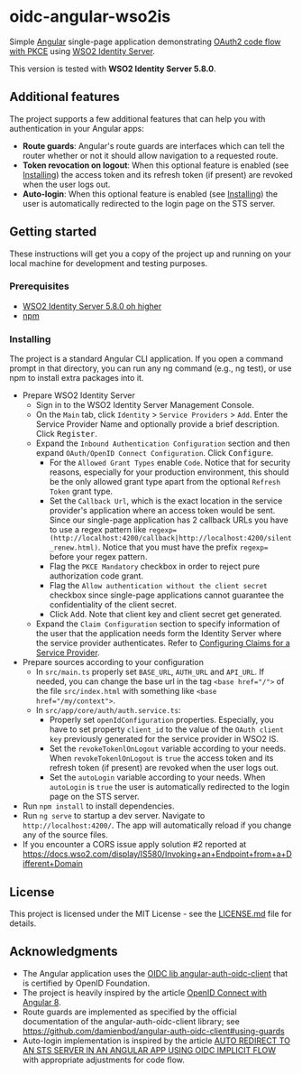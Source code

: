 # oidc-angular-wso2is

Simple [Angular](https://angular.io/) single-page application demonstrating [OAuth2 code flow with PKCE](https://oauth.net/2/pkce/) using [WSO2 Identity Server](https://wso2.com/identity-and-access-management/).

This version is tested with **WSO2 Identity Server 5.8.0**.

## Additional features
The project supports a few additional features that can help you with authentication in your Angular apps:
- **Route guards**: Angular's route guards are interfaces which can tell the router whether or not it should allow navigation to a requested route. 
- **Token revocation on logout**: When this optional feature is enabled (see [Installing](#installing)) the access token and its refresh token (if present) are revoked when the user logs out.
- **Auto-login**: When this optional feature is enabled (see [Installing](#installing)) the user is automatically redirected to the login page on the STS server.

## Getting started
These instructions will get you a copy of the project up and running on your local machine for development and testing purposes.

### Prerequisites
- [WSO2 Identity Server 5.8.0 oh higher](https://wso2.com/identity-and-access-management/)
- [npm](https://www.npmjs.com/get-npm)

### Installing
The project is a standard Angular CLI application. If you open a command prompt in that directory, you can run any ng command (e.g., ng test), or use npm to install extra packages into it.

- Prepare WSO2 Identity Server
  - Sign in to the WSO2 Identity Server Management Console.
  - On the `Main` tab, click `Identity` > `Service Providers` > `Add`. Enter the Service Provider Name and optionally provide a brief description. Click <kbd>Register</kbd>.
  - Expand the `Inbound Authentication Configuration` section and then expand `OAuth/OpenID Connect Configuration`. Click <kbd>Configure</kbd>.
    - For the `Allowed Grant Types` enable `Code`. Notice that for security reasons, especially for your production environment, this should be the only allowed grant type apart from the optional `Refresh Token` grant type.
    - Set the `Callback Url`, which is the exact location in the service provider's application where an access token would be sent. Since our single-page application has 2 callback URLs you have to use a regex pattern like `regexp=(http://localhost:4200/callback|http://localhost:4200/silent_renew.html)`. Notice that you must have the prefix `regexp=` before your regex pattern.
    - Flag the `PKCE Mandatory` checkbox in order to reject pure authorization code grant.
    - Flag the `Allow authentication without the client secret` checkbox since single-page applications cannot guarantee the confidentiality of the client secret. 
    - Click <kbd>Add</kbd>. Note that client key and client secret get generated.
  - Expand the `Claim Configuration` section to specify information of the user that the application needs form the Identity Server where the service provider authenticates. Refer to [Configuring Claims for a Service Provider](https://docs.wso2.com/display/IS580/Configuring+Claims+for+a+Service+Provider).  
- Prepare sources according to your configuration 
  - In `src/main.ts` properly set `BASE_URL`, `AUTH_URL` and `API_URL`. If needed, you can change the base url in the tag `<base href="/">` of the file `src/index.html` with something like `<base href="/my/context">`.
  - In `src/app/core/auth/auth.service.ts`:
    - Properly set `openIdConfiguration` properties. Especially, you have to set property `client_id` to the value of the `OAuth client key` previously generated for the service provider in WSO2 IS.
    - Set the `revokeTokenlOnLogout` variable according to your needs. When `revokeTokenlOnLogout` is `true` the access token and its refresh token (if present) are revoked when the user logs out.
    - Set the `autoLogin` variable according to your needs. When `autoLogin` is `true` the user is automatically redirected to the login page on the STS server.
- Run `npm install` to install dependencies.
- Run `ng serve` to startup a dev server. Navigate to `http://localhost:4200/`. The app will automatically reload if you change any of the source files.
- If you encounter a CORS issue apply solution #2 reported at https://docs.wso2.com/display/IS580/Invoking+an+Endpoint+from+a+Different+Domain

## License

This project is licensed under the MIT License - see the [LICENSE.md](LICENSE.md) file for details.

## Acknowledgments

* The Angular application uses the [OIDC lib angular-auth-oidc-client](https://github.com/damienbod/angular-auth-oidc-client) that is  certified by OpenID Foundation.
* The project is heavily inspired by the article [OpenID Connect with Angular 8](https://christianlydemann.com/openid-connect-with-angular-8-oidc-part-7/).
* Route guards are implemented as specified by the official documentation of the angular-auth-oidc-client library; see https://github.com/damienbod/angular-auth-oidc-client#using-guards
* Auto-login implementation is inspired by the article [AUTO REDIRECT TO AN STS SERVER IN AN ANGULAR APP USING OIDC IMPLICIT FLOW](https://damienbod.com/2017/09/26/auto-redirect-to-an-sts-server-in-an-angular-app-using-oidc-implicit-flow/) with appropriate adjustments for code flow.
